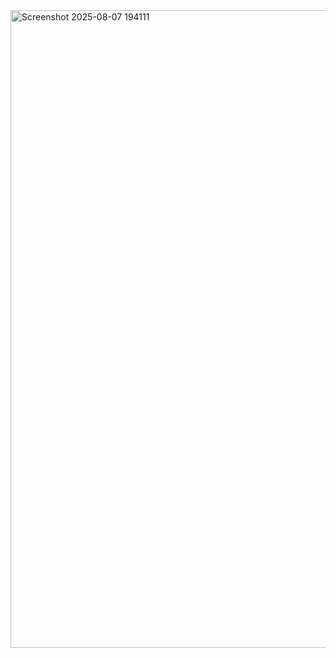 <img width="1920" height="1020" alt="Screenshot 2025-08-07 194111" src="https://github.com/user-attachments/assets/f624def9-8af3-46a1-ab7a-ac98d14de2d3" />
